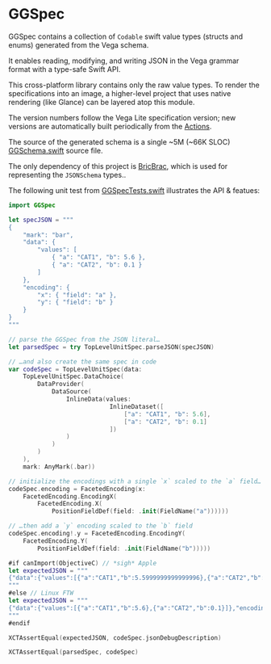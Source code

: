 # GGSpec

GGSpec contains a collection of `Codable` swift value types (structs and enums) generated from the Vega schema. 

It enables reading, modifying, and writing JSON in the Vega grammar format with a type-safe Swift API.

This cross-platform library contains only the raw value types. To render the specifications into an image, a higher-level project that uses native rendering (like Glance) can be layered atop this module.

The version numbers follow the Vega Lite specification version; new versions are automatically built periodically from the [Actions](https://github.com/glimpseio/GGSpec/actions).

The source of the generated schema is a single ~5M (~66K SLOC) [GGSchema.swift](https://github.com/glimpseio/GGSpec/blob/main/Sources/GGSpec/GGSchema.swift?raw=true) source file.

The only dependency of this project is [BricBrac](https://github.com/glimpseio/BricBrac/), which is used for representing the `JSONSchema` types..

The following unit test from [GGSpecTests.swift](https://github.com/glimpseio/GGSpec/blob/main/Sources/GGSpecTests/GGSpecTests.swift) illustrates the API & featues:

```swift 
import GGSpec

let specJSON = """
{
    "mark": "bar",
    "data": {
        "values": [
            { "a": "CAT1", "b": 5.6 },
            { "a": "CAT2", "b": 0.1 }
        ]
    },
    "encoding": {
        "x": { "field": "a" },
        "y": { "field": "b" }
    }
}
"""

// parse the GGSpec from the JSON literal…
let parsedSpec = try TopLevelUnitSpec.parseJSON(specJSON)

// …and also create the same spec in code
var codeSpec = TopLevelUnitSpec(data:
    TopLevelUnitSpec.DataChoice(
        DataProvider(
            DataSource(
                InlineData(values:
                            InlineDataset([
                                ["a": "CAT1", "b": 5.6],
                                ["a": "CAT2", "b": 0.1]
                            ])
                )
            )
        )
    ),
    mark: AnyMark(.bar))

// initialize the encodings with a single `x` scaled to the `a` field…
codeSpec.encoding = FacetedEncoding(x:
    FacetedEncoding.EncodingX(
        FacetedEncoding.X(
            PositionFieldDef(field: .init(FieldName("a"))))))

// …then add a `y` encoding scaled to the `b` field
codeSpec.encoding!.y = FacetedEncoding.EncodingY(
    FacetedEncoding.Y(
        PositionFieldDef(field: .init(FieldName("b")))))

#if canImport(ObjectiveC) // *sigh* Apple
let expectedJSON = """
{"data":{"values":[{"a":"CAT1","b":5.5999999999999996},{"a":"CAT2","b":0.10000000000000001}]},"encoding":{"x":{"field":"a"},"y":{"field":"b"}},"mark":"bar"}
"""
#else // Linux FTW
let expectedJSON = """
{"data":{"values":[{"a":"CAT1","b":5.6},{"a":"CAT2","b":0.1}]},"encoding":{"x":{"field":"a"},"y":{"field":"b"}},"mark":"bar"}
"""
#endif

XCTAssertEqual(expectedJSON, codeSpec.jsonDebugDescription)

XCTAssertEqual(parsedSpec, codeSpec)
```




